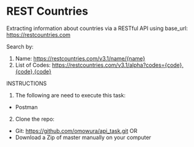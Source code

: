 
# REST Countries

Extracting information about countries via a RESTful API using base_url: https://restcountries.com

Search by:
1. Name: https://restcountries.com/v3.1/name/{name}
2. List of Codes: https://restcountries.com/v3.1/alpha?codes={code},{code},{code}

INSTRUCTIONS

1. The following are need to execute this task:
- Postman

2. Clone the repo:
- Git: https://github.com/omowura/api_task.git OR
- Download a Zip of master manually on your computer
